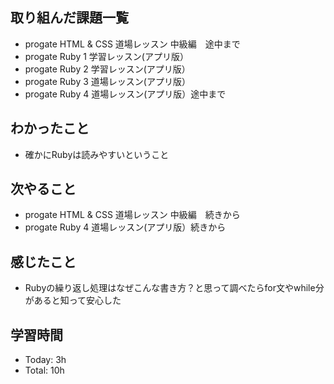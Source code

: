 ## 取り組んだ課題一覧
- progate HTML & CSS 道場レッスン 中級編　途中まで
- progate Ruby 1 学習レッスン(アプリ版）
- progate Ruby 2 学習レッスン(アプリ版）
- progate Ruby 3 道場レッスン(アプリ版）
- progate Ruby 4 道場レッスン(アプリ版）途中まで
## わかったこと
- 確かにRubyは読みやすいということ
## 次やること
- progate HTML & CSS 道場レッスン 中級編　続きから
- progate Ruby 4 道場レッスン(アプリ版）続きから
## 感じたこと
- Rubyの繰り返し処理はなぜこんな書き方？と思って調べたらfor文やwhile分があると知って安心した
## 学習時間
- Today: 3h
- Total: 10h
